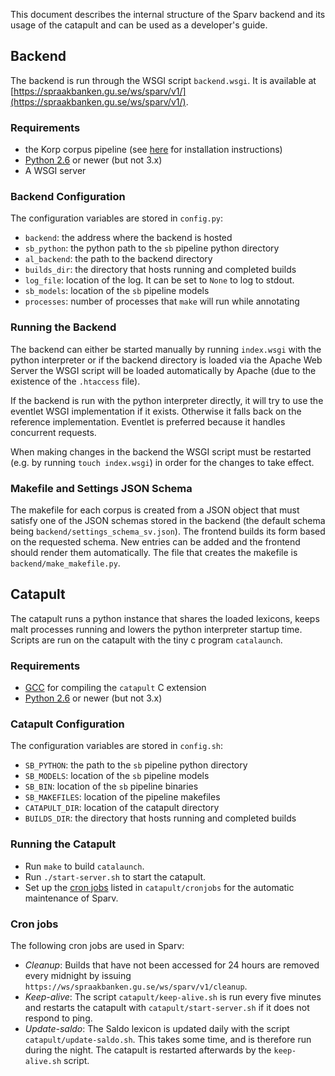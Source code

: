 
This document describes the internal structure of the Sparv backend
and its usage of the catapult and can be used as a developer's guide.

## <a name="backend"></a>Backend

The backend is run through the WSGI script `backend.wsgi`.
It is available at [https://spraakbanken.gu.se/ws/sparv/v1/](https://spraakbanken.gu.se/ws/sparv/v1/).

### Requirements

* the Korp corpus pipeline (see [here](https://spraakbanken.gu.se/eng/research/infrastructure/sparv/distribution/pipeline) for installation instructions)
* [Python 2.6](https://www.python.org/) or newer (but not 3.x)
* A WSGI server

### Backend Configuration

The configuration variables are stored in `config.py`:

 * `backend`: the address where the backend is hosted
 * `sb_python`: the python path to the `sb` pipeline python directory
 * `al_backend`: the path to the backend directory
 * `builds_dir`: the directory that hosts running and completed builds
 * `log_file`: location of the log. It can be set to `None` to log to stdout.
 * `sb_models`: location of the `sb` pipeline models
 * `processes`: number of processes that `make` will run while annotating

### Running the Backend

The backend can either be started manually by running `index.wsgi` with the python interpreter
or if the backend directory is loaded via the Apache Web Server the WSGI script will be loaded
automatically by Apache (due to the existence of the `.htaccess` file).

If the backend is run with the python interpreter directly, it will try to use
the eventlet WSGI implementation if it exists. Otherwise it falls back on the
reference implementation. Eventlet is preferred because it handles concurrent
requests.

When making changes in the backend the WSGI script must be restarted (e.g.
by running `touch index.wsgi`) in order for the changes to take effect.

### Makefile and Settings JSON Schema

The makefile for each corpus is created from a JSON object that must satisfy one of the
JSON schemas stored in the backend (the default schema being `backend/settings_schema_sv.json`).
The frontend builds its form based on the requested schema. New entries can be added
and the frontend should render them automatically. The file that creates the makefile is
`backend/make_makefile.py`.

## <a name="catapult"></a>Catapult

The catapult runs a python instance that shares the loaded lexicons, keeps
malt processes running and lowers the python interpreter startup time.
Scripts are run on the catapult with the tiny c program `catalaunch`.

### Requirements

* [GCC](http://gcc.gnu.org/install) for compiling the `catapult` C extension
* [Python 2.6](https://www.python.org/) or newer (but not 3.x)

### Catapult Configuration

The configuration variables are stored in `config.sh`:

 * `SB_PYTHON`: the path to the `sb` pipeline python directory
 * `SB_MODELS`: location of the `sb` pipeline models
 * `SB_BIN`: location of the `sb` pipeline binaries
 * `SB_MAKEFILES`: location of the pipeline makefiles
 * `CATAPULT_DIR`: location of the catapult directory
 * `BUILDS_DIR`: the directory that hosts running and completed builds

### Running the Catapult

  * Run `make` to build `catalaunch`.
  * Run `./start-server.sh` to start the catapult.
  * Set up the [cron jobs](#cronjobs) listed in `catapult/cronjobs` for the automatic
  maintenance of Sparv.

### <a name="cronjobs"></a>Cron jobs

The following cron jobs are used in Sparv:

  * *Cleanup*: Builds that have not been accessed for 24 hours are removed every midnight by
  issuing `https://ws/spraakbanken.gu.se/ws/sparv/v1/cleanup`.
  * *Keep-alive*: The script `catapult/keep-alive.sh` is run every five minutes and restarts
 the catapult with `catapult/start-server.sh` if it does not respond to ping.
  * *Update-saldo*: The Saldo lexicon is updated daily with the script `catapult/update-saldo.sh`.
  This takes some time, and is therefore run during the night. The catapult is restarted
  afterwards by the `keep-alive.sh` script.
